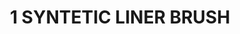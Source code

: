 ---
title: "1 SYNTETIC LINER BRUSH"
price: "TBA"
desc: "Opis nije dostupan"
img_path: "/assets/img/A.MIG-8591.jpg"
brand: AMMO
available: true
cat: "tools"
subcat: "SYNTETIC BRUSHES"
subsubcat: "SS"
---